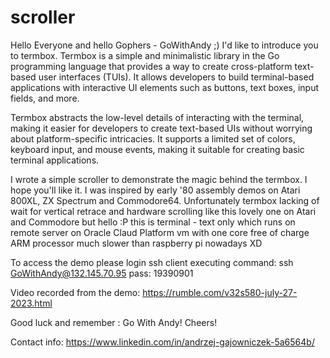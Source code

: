 # scroller

Hello Everyone and hello Gophers - GoWithAndy ;)
I'd like to introduce you to termbox. 
Termbox is a simple and minimalistic library in the Go programming language
that provides a way to create cross-platform text-based user interfaces (TUIs).
It allows developers to build terminal-based applications 
with interactive UI elements such as buttons, text boxes, input fields, and more.

Termbox abstracts the low-level details of interacting with the terminal, 
making it easier for developers to create text-based UIs without worrying 
about platform-specific intricacies. It supports a limited set of colors, 
keyboard input, and mouse events, making it suitable for creating basic 
terminal applications.

I wrote a simple scroller to demonstrate the magic behind the termbox. 
I hope you'll like it. I was inspired by early '80 assembly demos on Atari 800XL, 
ZX Spectrum and Commodore64. 
Unfortunately termbox lacking of wait for vertical retrace and hardware scrolling 
like this lovely one on Atari and Commodore but hello :P 
this is terminal - text only which runs on remote server on Oracle Claud Platform 
vm with one core free of charge ARM processor much slower than raspberry pi nowadays XD

To access the demo please login ssh client executing command:
 ssh GoWithAndy@132.145.70.95
pass: 19390901

Video recorded from the demo: https://rumble.com/v32s580-july-27-2023.html


Good luck and remember : Go With Andy!
Cheers!

Contact info:
https://www.linkedin.com/in/andrzej-gajowniczek-5a6564b/


